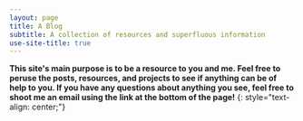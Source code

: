 ```yaml
---
layout: page
title: A Blog
subtitle: A collection of resources and superfluous information
use-site-title: true
---
```


**This site's main purpose is to be a resource to you and me. Feel free to peruse the posts, resources, and projects to see if anything can be of help to you. If you have any questions about anything you see, feel free to shoot me an email using the link at the bottom of the page!**
{: style="text-align: center;"}
